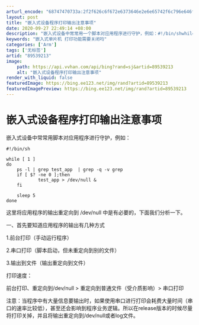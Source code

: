 ```yaml
---
arturl_encode: "68747470733a:2f2f626c6f672e6373646e2e6e65742f6c796e646f6e5f6c69:2f61727469636c652f64657461696c732f3839353339323133"
layout: post
title: "嵌入式设备程序打印输出注意事项"
date: 2020-09-27 22:49:14 +08:00
description: "嵌入式设备中常常用一个脚本对应用程序进行守护，例如：#!/bin/shwhile [ 1 ]do\tp"
keywords: "嵌入式单片机 打印功能需要关闭吗"
categories: ['Arm']
tags: ['无标签']
artid: "89539213"
image:
    path: https://api.vvhan.com/api/bing?rand=sj&artid=89539213
    alt: "嵌入式设备程序打印输出注意事项"
render_with_liquid: false
featuredImage: https://bing.ee123.net/img/rand?artid=89539213
featuredImagePreview: https://bing.ee123.net/img/rand?artid=89539213
---
```


# 嵌入式设备程序打印输出注意事项

嵌入式设备中常常用脚本对应用程序进行守护，例如：

```
#!/bin/sh

while [ 1 ]
do
	ps -l | grep test_app  | grep -q -v grep
	if [ $? -ne 0 ];then
			test_app > /dev/null &
	fi
	
	sleep 5
done

```

这里将应用程序的输出重定向到 /dev/null 中是有必要的，下面我们分析一下。

一、首先要知道应用程序的输出有几种方式
  
1.前台打印（手动运行程序）
  
2.串口打印（脚本启动，但未重定向到别的文件）
  
3.输出到文件（输出重定向到文件）

打印速度：
  
前台打印、重定向到/dev/null > 重定向到普通文件（受介质影响）> 串口打印
  
注意：当程序中有大量信息要输出时，如果使用串口进行打印会耗费大量时间（串口的速率比较低），甚至还会影响到程序业务逻辑。所以在release版本的时候尽量将打印关掉，并且将输出重定向到/dev/null或者log文件。